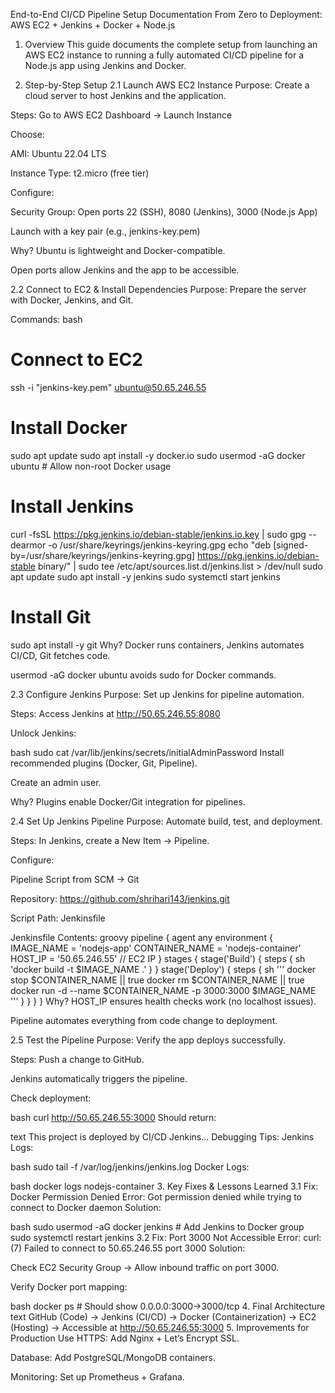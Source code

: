 End-to-End CI/CD Pipeline Setup Documentation
From Zero to Deployment: AWS EC2 + Jenkins + Docker + Node.js

1. Overview
This guide documents the complete setup from launching an AWS EC2 instance to running a fully automated CI/CD pipeline for a Node.js app using Jenkins and Docker.

2. Step-by-Step Setup
2.1 Launch AWS EC2 Instance
Purpose:
Create a cloud server to host Jenkins and the application.

Steps:
Go to AWS EC2 Dashboard → Launch Instance

Choose:

AMI: Ubuntu 22.04 LTS

Instance Type: t2.micro (free tier)

Configure:

Security Group: Open ports 22 (SSH), 8080 (Jenkins), 3000 (Node.js App)

Launch with a key pair (e.g., jenkins-key.pem)

Why?
Ubuntu is lightweight and Docker-compatible.

Open ports allow Jenkins and the app to be accessible.

2.2 Connect to EC2 & Install Dependencies
Purpose:
Prepare the server with Docker, Jenkins, and Git.

Commands:
bash
# Connect to EC2
ssh -i "jenkins-key.pem" ubuntu@50.65.246.55

# Install Docker
sudo apt update
sudo apt install -y docker.io
sudo usermod -aG docker ubuntu  # Allow non-root Docker usage

# Install Jenkins
curl -fsSL https://pkg.jenkins.io/debian-stable/jenkins.io.key | sudo gpg --dearmor -o /usr/share/keyrings/jenkins-keyring.gpg
echo "deb [signed-by=/usr/share/keyrings/jenkins-keyring.gpg] https://pkg.jenkins.io/debian-stable binary/" | sudo tee /etc/apt/sources.list.d/jenkins.list > /dev/null
sudo apt update
sudo apt install -y jenkins
sudo systemctl start jenkins

# Install Git
sudo apt install -y git
Why?
Docker runs containers, Jenkins automates CI/CD, Git fetches code.

usermod -aG docker ubuntu avoids sudo for Docker commands.

2.3 Configure Jenkins
Purpose:
Set up Jenkins for pipeline automation.

Steps:
Access Jenkins at http://50.65.246.55:8080

Unlock Jenkins:

bash
sudo cat /var/lib/jenkins/secrets/initialAdminPassword
Install recommended plugins (Docker, Git, Pipeline).

Create an admin user.

Why?
Plugins enable Docker/Git integration for pipelines.

2.4 Set Up Jenkins Pipeline
Purpose:
Automate build, test, and deployment.

Steps:
In Jenkins, create a New Item → Pipeline.

Configure:

Pipeline Script from SCM → Git

Repository: https://github.com/shrihari143/jenkins.git

Script Path: Jenkinsfile

Jenkinsfile Contents:
groovy
pipeline {
    agent any
    environment {
        IMAGE_NAME = 'nodejs-app'
        CONTAINER_NAME = 'nodejs-container'
        HOST_IP = '50.65.246.55'  // EC2 IP
    }
    stages {
        stage('Build') {
            steps {
                sh 'docker build -t $IMAGE_NAME .'
            }
        }
        stage('Deploy') {
            steps {
                sh '''
                    docker stop $CONTAINER_NAME || true
                    docker rm $CONTAINER_NAME || true
                    docker run -d --name $CONTAINER_NAME -p 3000:3000 $IMAGE_NAME
                '''
            }
        }
    }
}
Why?
HOST_IP ensures health checks work (no localhost issues).

Pipeline automates everything from code change to deployment.

2.5 Test the Pipeline
Purpose:
Verify the app deploys successfully.

Steps:
Push a change to GitHub.

Jenkins automatically triggers the pipeline.

Check deployment:

bash
curl http://50.65.246.55:3000
Should return:

text
This project is deployed by CI/CD Jenkins...
Debugging Tips:
Jenkins Logs:

bash
sudo tail -f /var/log/jenkins/jenkins.log
Docker Logs:

bash
docker logs nodejs-container
3. Key Fixes & Lessons Learned
3.1 Fix: Docker Permission Denied
Error: Got permission denied while trying to connect to Docker daemon
Solution:

bash
sudo usermod -aG docker jenkins  # Add Jenkins to Docker group
sudo systemctl restart jenkins
3.2 Fix: Port 3000 Not Accessible
Error: curl: (7) Failed to connect to 50.65.246.55 port 3000
Solution:

Check EC2 Security Group → Allow inbound traffic on port 3000.

Verify Docker port mapping:

bash
docker ps  # Should show 0.0.0.0:3000->3000/tcp
4. Final Architecture
text
GitHub (Code) 
    → Jenkins (CI/CD) 
    → Docker (Containerization) 
    → EC2 (Hosting)
    → Accessible at http://50.65.246.55:3000
5. Improvements for Production
Use HTTPS: Add Nginx + Let’s Encrypt SSL.

Database: Add PostgreSQL/MongoDB containers.

Monitoring: Set up Prometheus + Grafana.